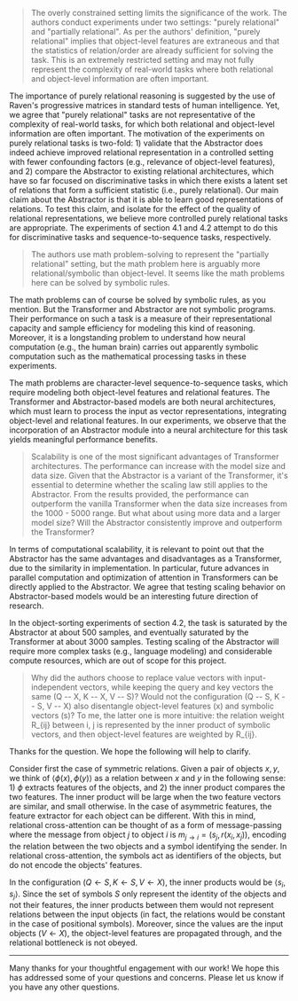 > The overly constrained setting limits the significance of the work. The authors conduct experiments under two settings: "purely relational" and "partially relational". As per the authors' definition, "purely relational" implies that object-level features are extraneous and that the statistics of relation/order are already sufficient for solving the task. This is an extremely restricted setting and may not fully represent the complexity of real-world tasks where both relational and object-level information are often important.

The importance of purely relational reasoning is suggested by the use of Raven's progressive matrices in standard tests of human intelligence. Yet, we agree that "purely relational" tasks are not representative of the complexity of real-world tasks, for which both relational and object-level information are often important. The motivation of the experiments on purely relational tasks is two-fold: 1) validate that the Abstractor does indeed achieve improved relational representation in a controlled setting with fewer confounding factors (e.g., relevance of object-level features), and 2) compare the Abstractor to existing relational architectures, which have so far focused on discriminative tasks in which there exists a latent set of relations that form a sufficient statistic (i.e., purely relational). Our main claim about the Abstractor is that it is able to learn good representations of relations. To test this claim, and isolate for the effect of the quality of relational representations, we believe more controlled purely relational tasks are appropriate. The experiments of section 4.1 and 4.2 attempt to do this for discriminative tasks and sequence-to-sequence tasks, respectively.

> The authors use math problem-solving to represent the "partially relational" setting, but the math problem here is arguably more relational/symbolic than object-level. It seems like the math problems here can be solved by symbolic rules.

The math problems can of course be solved by symbolic rules, as you mention. But the Transformer and Abstractor are not symbolic programs. Their performance on such a task is a measure of their representational capacity and sample efficiency for modeling this kind of reasoning. Moreover, it is a longstanding problem to understand how neural computation (e.g., the human brain) carries out apparently symbolic computation such as the mathematical processing tasks in these experiments.

The math problems are character-level sequence-to-sequence tasks, which require modeling both object-level features and relational features. The Transformer and Abstractor-based models are both neural architectures, which must learn to process the input as vector representations, integrating object-level and relational features. In our experiments, we observe that the incorporation of an Abstractor module into a neural architecture for this task yields meaningful performance benefits.



> Scalability is one of the most significant advantages of Transformer architectures. The performance can increase with the model size and data size. Given that the Abstractor is a variant of the Transformer, it's essential to determine whether the scaling law still applies to the Abstractor. From the results provided, the performance can outperform the vanilla Transformer when the data size increases from the 1000 - 5000 range. But what about using more data and a larger model size? Will the Abstractor consistently improve and outperform the Transformer?

In terms of computational scalability, it is relevant to point out that the Abstractor has the same advantages and disadvantages as a Transformer, due to the similarity in implementation. In particular, future advances in parallel computation and optimization of attention in Transformers can be directly applied to the Abstractor. We agree that testing scaling behavior on Abstractor-based models would be an interesting future direction of research. 

In the object-sorting experiments of section 4.2, the task is saturated by the Abstractor at about 500 samples, and eventually saturated by the Transformer at about 3000 samples. Testing scaling of the Abstractor will require more complex tasks (e.g., language modeling) and considerable compute resources, which are out of scope for this project.

> Why did the authors choose to replace value vectors with input-independent vectors, while keeping the query and key vectors the same (Q -- X, K -- X, V -- S)? Would not the configuration (Q -- S, K -- S, V -- X) also disentangle object-level features (x) and symbolic vectors (s)? To me, the latter one is more intuitive: the relation weight R_{ij} between i, j is represented by the inner product of symbolic vectors, and then object-level features are weighted by R_{ij}.

Thanks for the question. We hope the following will help to clarify.

Consider first the case of symmetric relations. Given a pair of objects $x, y$, we think of $\langle \phi(x), \phi(y) \rangle$ as a relation between $x$ and $y$ in the following sense: 1) $\phi$ extracts features of the objects, and 2) the inner product compares the two features. The inner product will be large when the two feature vectors are similar, and small otherwise. In the case of asymmetric features, the feature extractor for each object can be different. With this in mind, relational cross-attention can be thought of as a form of message-passing where the message from object $j$ to object $i$ is $m_{j \to i} = (s_j, r(x_i, x_j))$, encoding the relation between the two objects and a symbol identifying the sender. In relational cross-attention, the symbols act as identifiers of the objects, but do not encode the objects' features.

In the configuration $(Q \gets S, K \gets S, V \gets X)$, the inner products would be $\langle s_i, s_j \rangle$. Since the set of symbols $S$ only represent the identity of the objects and not their features, the inner products between them would not represent relations between the input objects (in fact, the relations would be constant in the case of positional symbols). Moreover, since the values are the input objects ($V \gets X$), the object-level features are propagated through, and the relational bottleneck is not obeyed.

---------------------

Many thanks for your thoughtful engagement with our work! We hope this has addressed some of your questions and concerns. Please let us know if you have any other questions.